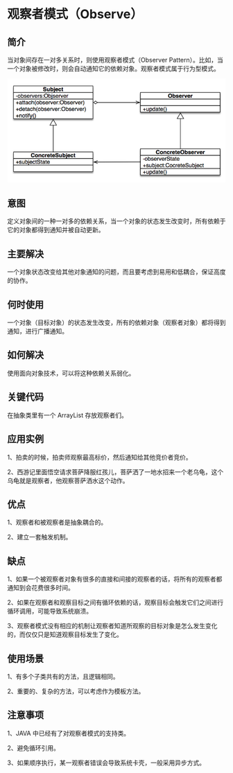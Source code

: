 # 观察者模式（Observe）

## 简介

当对象间存在一对多关系时，则使用观察者模式（Observer Pattern）。比如，当一个对象被修改时，则会自动通知它的依赖对象。观察者模式属于行为型模式。

![观察者模式.png](观察者模式.png)

## 意图

定义对象间的一种一对多的依赖关系，当一个对象的状态发生改变时，所有依赖于它的对象都得到通知并被自动更新。

## 主要解决

一个对象状态改变给其他对象通知的问题，而且要考虑到易用和低耦合，保证高度的协作。

## 何时使用

一个对象（目标对象）的状态发生改变，所有的依赖对象（观察者对象）都将得到通知，进行广播通知。

## 如何解决

使用面向对象技术，可以将这种依赖关系弱化。

## 关键代码

在抽象类里有一个 ArrayList 存放观察者们。

## 应用实例

1、拍卖的时候，拍卖师观察最高标价，然后通知给其他竞价者竞价。 

2、西游记里面悟空请求菩萨降服红孩儿，菩萨洒了一地水招来一个老乌龟，这个乌龟就是观察者，他观察菩萨洒水这个动作。

## 优点

1、观察者和被观察者是抽象耦合的。 

2、建立一套触发机制。

## 缺点

1、如果一个被观察者对象有很多的直接和间接的观察者的话，将所有的观察者都通知到会花费很多时间。 

2、如果在观察者和观察目标之间有循环依赖的话，观察目标会触发它们之间进行循环调用，可能导致系统崩溃。 

3、观察者模式没有相应的机制让观察者知道所观察的目标对象是怎么发生变化的，而仅仅只是知道观察目标发生了变化。

## 使用场景

1、有多个子类共有的方法，且逻辑相同。 

2、重要的、复杂的方法，可以考虑作为模板方法。

## 注意事项

1、JAVA 中已经有了对观察者模式的支持类。 

2、避免循环引用。 

3、如果顺序执行，某一观察者错误会导致系统卡壳，一般采用异步方式。










